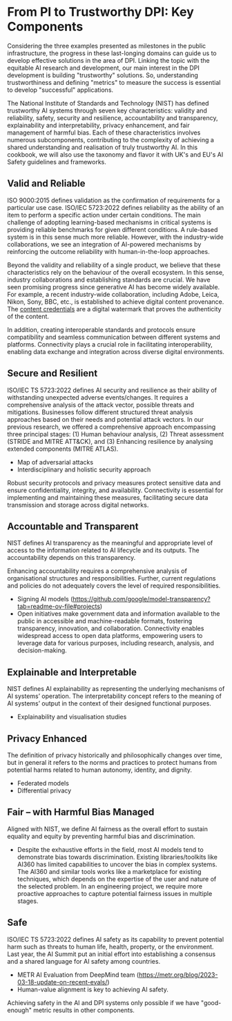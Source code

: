 # From PI to Trustworthy DPI: Key Components

Considering the three examples presented as milestones in the public infrastructure, the progress in these last-longing domains can guide us to develop effective solutions in the area of DPI. Linking the topic with the equitable AI research and development, our main interest in the DPI development is building "trustworthy" solutions. So, understanding trustworthiness and defining "metrics" to measure the success is essential to develop "successful" applications.

The National Institute of Standards and Technology (NIST) has defined trustworthy AI systems through seven key characteristics: validity and reliability, safety, security and resilience, accountability and transparency, explainability and interpretability, privacy enhancement, and fair management of harmful bias. Each of these characteristics involves numerous subcomponents, contributing to the complexity of achieving a shared understanding and realisation of truly trustworthy AI. In this cookbook, we will also use the taxonomy and flavor it with UK's and EU's AI Safety guidelines and frameworks.


## Valid and Reliable

ISO 9000:2015 defines validation as the confirmation of requirements for a particular use case. ISO/IEC 5723:2022 defines reliability as the ability of an item to perform a specific action under certain conditions. The main challenge of adopting learning-based mechanisms in critical systems is providing reliable benchmarks for given different conditions. A rule-based system is in this sense much more reliable. However, with the industry-wide collaborations, we see an integration of AI-powered mechanisms by reinforcing the outcome reliability with human-in-the-loop approaches. 

Beyond the validity and reliability of a single product, we believe that these characteristics rely on the behaviour of the overall ecosystem. In this sense, industry collaborations and establishing standards are crucial. We have seen promising progress since generative AI has become widely available. For example, a recent industry-wide collaboration, including Adobe, Leica, Nikon, Sony, BBC, etc., is established to achieve digital content provenance. The [content credentials](https://contentauthenticity.org/how-it-works) are a digital watermark that proves the authenticity of the content. 

In addition, creating interoperable standards and protocols ensure compatibility and seamless communication between different systems and platforms. Connectivity plays a crucial role in facilitating interoperability, enabling data exchange and integration across diverse digital environments.

## Secure and Resilient

ISO/IEC TS 5723:2022 defines AI security and resilience as their ability of withstanding unexpected adverse events/changes. It requires a comprehensive analysis of the attack vector, possible threats and mitigations. Businesses follow different structured threat analysis approaches based on their needs and potential attack vectors. In our previous research, we offered a comprehensive approach encompassing three principal stages: (1) Human behaviour analysis, (2) Threat assessment (STRIDE and MITRE ATT\&CK), and (3) Enhancing resilience by analysing extended components (MITRE ATLAS). 

-	Map of adversarial attacks
-	Interdisciplinary and holistic security approach


Robust security protocols and privacy measures protect sensitive data and ensure confidentiality, integrity, and availability. Connectivity is essential for implementing and maintaining these measures, facilitating secure data transmission and storage across digital networks.

## Accountable and Transparent

NIST defines AI transparency as the meaningful and appropriate level of access to the information related to AI lifecycle and its outputs. The accountability depends on this transparency.

Enhancing accountability requires a comprehensive analysis of organisational structures and responsibilities. Further, current regulations and policies do not adequately covers the level of required responsibilities.  

- Signing AI models (https://github.com/google/model-transparency?tab=readme-ov-file#projects) 
- Open initiatives make government data and information available to the public in accessible and machine-readable formats, fostering transparency, innovation, and collaboration. Connectivity enables widespread access to open data platforms, empowering users to leverage data for various purposes, including research, analysis, and decision-making.


## Explainable and Interpretable

NIST defines AI explainability as representing the underlying mechanisms of AI systems’ operation. The interpretability concept refers to the meaning of AI systems’ output in the context of their designed functional purposes.

- Explainability and visualisation studies

## Privacy Enhanced

The definition of privacy historically and philosophically changes over time, but in general it refers to the norms and practices to protect humans from potential harms related to human autonomy, identity, and dignity.

-	Federated models
-	Differential privacy

## Fair – with Harmful Bias Managed

Aligned with NIST, we define AI fairness as the overall effort to sustain equality and equity by preventing harmful bias and discrimination.

-	Despite the exhaustive efforts in the field, most AI models tend to demonstrate bias towards discrimination. Existing libraries/toolkits like AI360 has limited capabilities to uncover the bias in complex systems. The AI360 and similar tools works like a marketplace for existing techniques, which depends on the expertise of the user and nature of the selected problem. In an engineering project, we require more proactive approaches to capture potential fairness issues in multiple stages.  


## Safe

ISO/IEC TS 5723:2022 defines AI safety as its capability to prevent potential harm such as threats to human life, health, property, or the environment. Last year, the AI Summit put an initial effort into establishing a consensus and a shared language for AI safety among countries.

- METR AI Evaluation from DeepMind team (<https://metr.org/blog/2023-03-18-update-on-recent-evals/>)
- Human-value alignment is key to achieving AI safety.

Achieving safety in the AI and DPI systems only possible if we have "good-enough" metric results in other components. 


